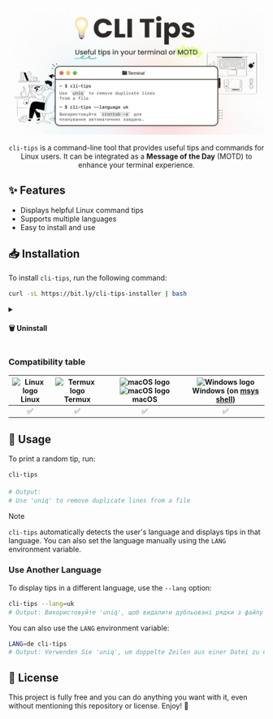 <!-- markdownlint-disable first-line-h1 no-inline-html -->

<div align="center">

![Banner](assets/banner.png)

<p>

`cli-tips` is a command-line tool that provides useful tips and commands for Linux users. It can be integrated as a **Message of the Day** (MOTD) to enhance your terminal experience.
</p>

</div>

## ✨ Features

- Displays helpful Linux command tips
- Supports multiple languages
- Easy to install and use

## 📥 Installation

To install `cli-tips`, run the following command:

```bash
curl -sL https://bit.ly/cli-tips-installer | bash
```

<details>
<summary>
    <h4>🗑️ Uninstall</h4>
</summary>

To uninstall `cli-tips`, run the following command:

```bash
sudo rm -rf $PREFIX/usr/{bin,share}/cli-tips && hash -r
```

> [!NOTE]
> If you want to remove this tool from **Termux**, run the above command without `sudo`.
</details>

### Compatibility table

| <div><img src="https://upload.wikimedia.org/wikipedia/commons/f/f1/Icons8_flat_linux.svg" alt="Linux logo" width="30"/></div> **Linux** | <div><img src="https://upload.wikimedia.org/wikipedia/commons/b/b5/Termux.svg" alt="Termux logo" width="30"/></div> **Termux** | <div><img src="https://github.com/okineadev/dotload/raw/refs/heads/main/public/macos-dark-logo.svg#gh-light-mode-only" alt="macOS logo" width="30"/><img src="https://github.com/okineadev/dotload/raw/refs/heads/main/public/macos-light-logo.svg#gh-dark-mode-only" alt="macOS logo" width="30"/></div> **macOS** | <div><img src="https://github.com/okineadev/dotload/assets/81070564/99544c04-51e7-41b5-95f7-0828cfc97617" alt="Windows logo" width="30"/></div> **Windows** (on [msys shell](https://www.msys2.org/)) |
| :-: | :-: | :-: | :-: |
| ✅ | ✅ | ✅ | ✅ |

## 🚀 Usage

To print a random tip, run:

```bash
cli-tips

# Output:
# Use 'uniq' to remove duplicate lines from a file
```

> [!NOTE]
>
> `cli-tips` automatically detects the user's language and displays tips in that language. You can also set the language manually using the `LANG` environment variable.

### Use Another Language

To display tips in a different language, use the `--lang` option:

```bash
cli-tips --lang=uk
# Output: Використовуйте 'uniq', щоб видалити дубльовані рядки з файлу
```

You can also use the `LANG` environment variable:

```bash
LANG=de cli-tips
# Output: Verwenden Sie 'uniq', um doppelte Zeilen aus einer Datei zu entfernen
```

<!-- ### Specify a Custom Folder with Tips Translations

To use a custom folder with tips translations, set the `TIPS_FOLDER` environment variable:

```bash
TIPS_FOLDER=/path/to/tips cli-tips --lang=veryrarelanguage
# Output: <Tip in veryrarelanguage>
```

By default, `cli-tips` uses the built-in tips folder. The custom folder should contain text files in the following format:

```plaintext
tips_<lang_id>.txt
```

Example:

```plaintext
📂 translations/
 ├── 📄 tips_de.txt
 ├── 📄 tips_en.txt
 ├── 📄 tips_pl.txt
 └── 📄 tips_uk.txt
``` -->

## 📝 License

This project is fully free and you can do anything you want with it, even without mentioning this repository or license. Enjoy! 🚀
